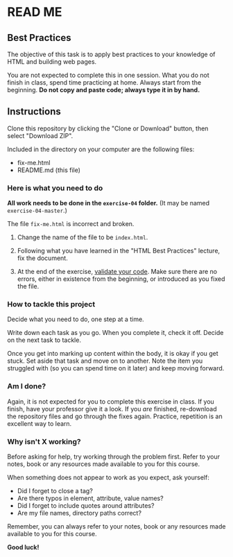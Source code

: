 # READ ME

## Best Practices

The objective of this task is to apply best practices to your knowledge of HTML and building web pages.

You are not expected to complete this in one session. What you do not finish in class, spend time practicing at home. Always start from the beginning. **Do not copy and paste code; always type it in by hand.**

## Instructions

Clone this repository by clicking the "Clone or Download" button, then select "Download ZIP".

Included in the directory on your computer are the following files:

- fix-me.html
- README.md (this file)

### Here is what you need to do

**All work needs to be done in the `exercise-04` folder.** (It may be named `exercise-04-master`.)

The file `fix-me.html` is incorrect and broken.

1. Change the name of the file to be `index.html`.

2. Following what you have learned in the "HTML Best Practices" lecture, fix the document.

3. At the end of the exercise, [validate your code](https://validator.w3.org/). Make sure there are no errors, either in existence from the beginning, or introduced as you fixed the file.

### How to tackle this project

Decide what you need to do, one step at a time.

Write down each task as you go. When you complete it, check it off. Decide on the next task to tackle.

Once you get into marking up content within the body, it is okay if you get stuck. Set aside that task and move on to another. Note the item you struggled with (so you can spend time on it later) and keep moving forward.

### Am I done?

Again, it is not expected for you to complete this exercise in class.  If you finish, have your professor give it a look.  If you *are* finished, re-download the repository files and go through the fixes again. Practice, repetition is an excellent way to learn.

### Why isn't X working?

Before asking for help, try working through the problem first. Refer to your notes, book or any resources made available to you for this course.

When something does not appear to work as you expect, ask yourself:

  - Did I forget to close a tag?
  - Are there typos in element, attribute, value names?
  - Did I forget to include quotes around attributes?
  - Are my file names, directory paths correct?

Remember, you can always refer to your notes, book or any resources made available to you for this course.

**Good luck!**
